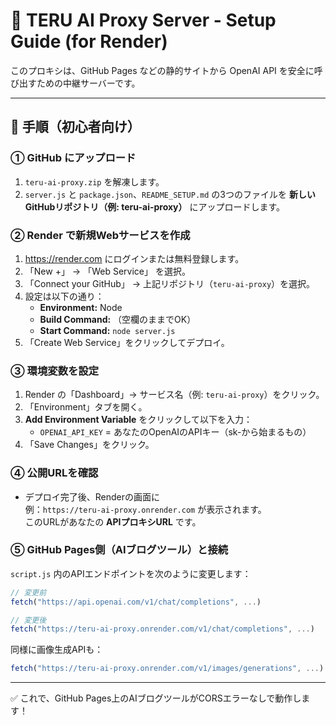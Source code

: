 # 🧩 TERU AI Proxy Server - Setup Guide (for Render)

このプロキシは、GitHub Pages などの静的サイトから OpenAI API を安全に呼び出すための中継サーバーです。

---

## 🚀 手順（初心者向け）

### ① GitHub にアップロード
1. `teru-ai-proxy.zip` を解凍します。
2. `server.js` と `package.json`、`README_SETUP.md` の3つのファイルを **新しいGitHubリポジトリ（例: teru-ai-proxy）** にアップロードします。

### ② Render で新規Webサービスを作成
1. https://render.com にログインまたは無料登録します。
2. 「New +」 → 「Web Service」 を選択。
3. 「Connect your GitHub」 → 上記リポジトリ（`teru-ai-proxy`）を選択。
4. 設定は以下の通り：
   - **Environment:** Node
   - **Build Command:** （空欄のままでOK）
   - **Start Command:** `node server.js`
5. 「Create Web Service」をクリックしてデプロイ。

### ③ 環境変数を設定
1. Render の「Dashboard」→ サービス名（例: `teru-ai-proxy`）をクリック。
2. 「Environment」タブを開く。
3. **Add Environment Variable** をクリックして以下を入力：
   - `OPENAI_API_KEY` = あなたのOpenAIのAPIキー（sk-から始まるもの）
4. 「Save Changes」をクリック。

### ④ 公開URLを確認
- デプロイ完了後、Renderの画面に  
  例：`https://teru-ai-proxy.onrender.com` が表示されます。  
  このURLがあなたの **APIプロキシURL** です。

### ⑤ GitHub Pages側（AIブログツール）と接続
`script.js` 内のAPIエンドポイントを次のように変更します：

```js
// 変更前
fetch("https://api.openai.com/v1/chat/completions", ...)

// 変更後
fetch("https://teru-ai-proxy.onrender.com/v1/chat/completions", ...)
```

同様に画像生成APIも：

```js
fetch("https://teru-ai-proxy.onrender.com/v1/images/generations", ...)
```

---

✅ これで、GitHub Pages上のAIブログツールがCORSエラーなしで動作します！
